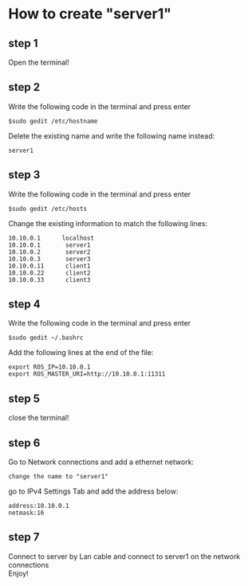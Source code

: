 # How to create "server1"  

## step 1
Open the terminal!

## step 2
Write the following code in the terminal and press enter  

    $sudo gedit /etc/hostname

Delete the existing name and write the following name instead:

    server1
## step 3
Write the following code in the terminal and press enter  

    $sudo gedit /etc/hosts

Change the existing information to match the following lines:  

    10.10.0.1      localhost  
    10.10.0.1       server1  
    10.10.0.2       server2  
    10.10.0.3       server3  
    10.10.0.11      client1  
    10.10.0.22      client2  
    10.10.0.33      client3  

## step 4
Write the following code in the terminal and press enter

    $sudo gedit ~/.bashrc

Add the following lines at the end of the file:

    export ROS_IP=10.10.0.1  
    export ROS_MASTER_URI=http://10.10.0.1:11311

## step 5
close the terminal!  

## step 6
Go to Network connections and add a ethernet network:  

    change the name to "server1"  
go to IPv4 Settings Tab and add the address below:  

    address:10.10.0.1  
    netmask:16  
    
## step 7
Connect to server by Lan cable and connect to server1 on the network connections  
Enjoy!  






